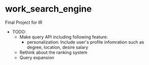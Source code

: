 # work_search_engine
Final Project for IR



- TODO:
    - Make query API including following feature:
        - personalization: Include user's profile infomration such as degree, location, desire salary 
    - Rethink about the ranking system 
    - Query expansion